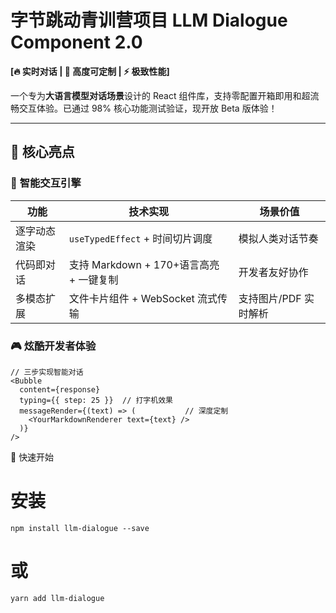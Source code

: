 # 字节跳动青训营项目 LLM Dialogue Component 2.0 

**[🔥 实时对话 | 🎨 高度可定制 | ⚡️ 极致性能]**

一个专为**大语言模型对话场景**设计的 React 组件库，支持零配置开箱即用和超流畅交互体验。已通过 98% 核心功能测试验证，现开放 Beta 版体验！

---

## 🌟 核心亮点

### 🚀 **智能交互引擎**
| 功能                | 技术实现                              | 场景价值                 |
|---------------------|-------------------------------------|--------------------------|
| 逐字动态渲染         | `useTypedEffect` + 时间切片调度       | 模拟人类对话节奏         |
| 代码即对话           | 支持 Markdown + 170+语言高亮 + 一键复制 | 开发者友好协作           |
| 多模态扩展           | 文件卡片组件 + WebSocket 流式传输      | 支持图片/PDF 实时解析    |

### 🎮 **炫酷开发者体验**
```tsx
// 三步实现智能对话
<Bubble 
  content={response}
  typing={{ step: 25 }}  // 打字机效果
  messageRender={(text) => (           // 深度定制
    <YourMarkdownRenderer text={text} />
  )}
/>
```
🎯 快速开始
# 安装
```npm install llm-dialogue --save```
# 或
```yarn add llm-dialogue```